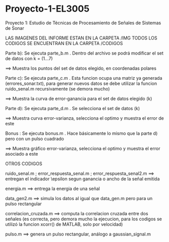 # Proyecto-1-EL3005
Proyecto 1: Estudio de Técnicas de Procesamiento de Señales de Sistemas de Sonar

LAS IMAGENES DEL INFORME ESTAN EN LA CARPETA /IMG
TODOS LOS CODIGOS SE ENCUENTRAN EN LA CARPETA /CODIGOS

Parte b): Se ejecuta parte_b.m . Dentro del archivo se podrá modificar el set de datos
con k = (1...7)

==> Muestra los puntos del set de datos elegido, en coordenadas polares

Parte c): Se ejecuta parte_c.m . Esta funcion ocupa una matriz ya generada (errores_sonar.txt), para generar nuevos datos se debe utilizar la funcion ruido_senal.m recursivamente (se demora mucho)

==> Muestra la curva de error-ganancia para el set de datos elegido (k)

Parte d): Se ejecuta parte_d.m . Se selecciona el set de datos (k)

==> Muestra curva error-varianza, selecciona el optimo y muestra el error de este

Bonus : Se ejecuta bonus.m . Hace básicamente lo mismo que la parte d) pero con un pulso cuadrado

==> Muestra gráfico error-varianza, selecciona el optimo y muestra el error asociado a este 

OTROS CODIGOS

ruido_senal.m ; error_respuesta_senal.m ; error_respuesta_senal2.m ==> entregan el indicador \epsilon segun ganancia o ancho de la señal emitida

energia.m ==> entrega la energia de una señal

data_gen2.m ==> simula los datos al igual que data_gen.m pero para un pulso rectangular

correlacion_cruzada.m ==> computa la correlacion cruzada entre dos señales (es correcta, pero demora mucho la ejecucion, para los codigos se utilizó la funcion xcorr() de MATLAB, solo por velocidad)

pulso.m ==> genera un pulso rectangular, análogo a gaussian_signal.m




